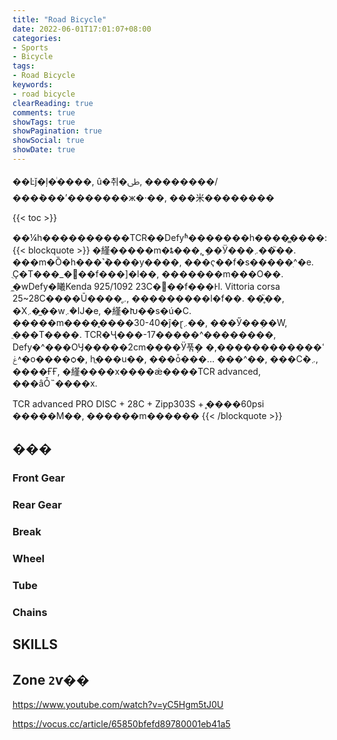 ```yaml
---
title: "Road Bicycle"
date: 2022-06-01T17:01:07+08:00
categories:
- Sports
- Bicycle
tags:
- Road Bicycle
keywords:
- road bicycle
clearReading: true
comments: true
showTags: true
showPagination: true
showSocial: true
showDate: true
---
```


��Ŀǰ�ļ�ͥ����, û�취�ﳵ, ��������/���ܳ���ʼ�������ж�·��, ���米��������

<!--more-->

{{< toc >}}

��¼һ����������TCR��Defyʱ�������һ����̳����:
{{< blockquote >}}
�䌍�����m�ȶ���, ݆̥��Ӱ���܇��֮��.  
���m�Ȍ�һ���˺ܳ����y����, ���ҁ��f�s�����ׅ^�e.  
ֻҪ�T���_�׵��f���]�l��, �������m���O��.
̼�wDefy�䂀Kenda 925/1092 23C�՘��f���Ͱl.
Vittoria corsa 25~28C����Ū����̨܇, ���������l�f��.
��̥֮��, �X܇��̼�w܇�ܵĲ�e, �䌍�Խ��s�ú�С.
�����m����̥����30-40�ĵ�ɽ܇��, ���Ӳ��ܲ��W, ֻ���T����.
TCR�Ҷ���-17�����^��������, Defy�^���OӋ�����2cm����Ӱ푺ܴ�
�ߵ������������, �˄ݟo����ѻ�, һֱ���u��, ���ȱ���...
���^��, ���Ϲܵ�܇, ����ҒҒ, �䌍����x����ǽ����TCR advanced, ���ȃȰ˵����x.

TCR advanced PRO DISC + 28C + Zipp303S + ̥����60psi
�����M��, ������m������
{{< /blockquote >}}


## ���

### Front Gear

### Rear Gear

### Break

### Wheel

### Tube

### Chains




## SKILLS




## Zone `2`ѵ��

https://www.youtube.com/watch?v=yC5Hgm5tJ0U

https://vocus.cc/article/65850bfefd89780001eb41a5
